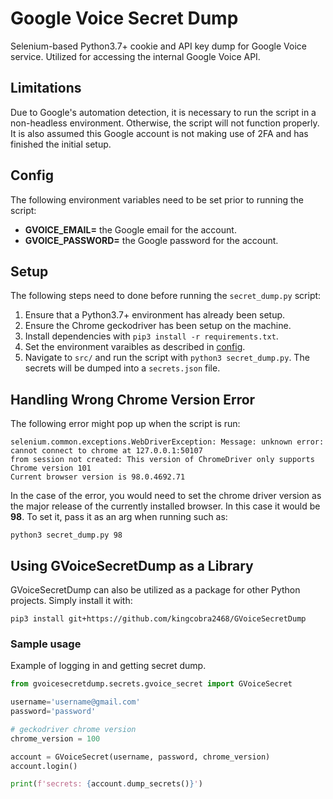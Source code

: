 # **Google Voice Secret Dump**
Selenium-based Python3.7+ cookie and API key dump for Google Voice service. Utilized
for accessing the internal Google Voice API. 

## **Limitations**
Due to Google's automation detection, it is necessary to run the script in a
non-headless environment. Otherwise, the script will not function properly. It
is also assumed this Google account is not making use of 2FA and has finished
the initial setup.

## **Config**
The following environment variables need to be set prior to running the script:
- **GVOICE_EMAIL=** the Google email for the account.
- **GVOICE_PASSWORD=** the Google password for the account.

## **Setup**
The following steps need to done before running the `secret_dump.py` script:
1. Ensure that a Python3.7+ environment has already been setup.
2. Ensure the Chrome geckodriver has been setup on the machine.
3. Install dependencies with `pip3 install -r requirements.txt`.
4. Set the environment varaibles as described in [config](#config).
5. Navigate to `src/` and run the script with `python3 secret_dump.py`. The
   secrets will be dumped into a `secrets.json` file.

## **Handling Wrong Chrome Version Error**
The following error might pop up when the script is run:
```
selenium.common.exceptions.WebDriverException: Message: unknown error: cannot connect to chrome at 127.0.0.1:50107
from session not created: This version of ChromeDriver only supports Chrome version 101
Current browser version is 98.0.4692.71
```

In the case of the error, you would need to set the chrome driver
version as the major release of the currently installed browser. In this
case it would be **98**. To set it, pass it as an arg when running 
such as: 
```
python3 secret_dump.py 98
```  

## **Using GVoiceSecretDump as a Library**
GVoiceSecretDump can also be utilized as a package for other Python projects. Simply
install it with: 
```
pip3 install git+https://github.com/kingcobra2468/GVoiceSecretDump
```

### **Sample usage**
Example of logging in and getting secret dump.
```python
from gvoicesecretdump.secrets.gvoice_secret import GVoiceSecret

username='username@gmail.com'
password='password'

# geckodriver chrome version
chrome_version = 100

account = GVoiceSecret(username, password, chrome_version)
account.login()

print(f'secrets: {account.dump_secrets()}')
```